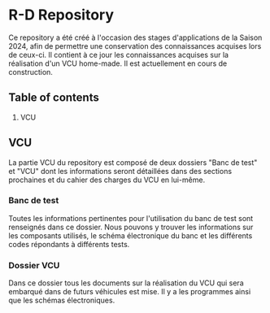 # R-D Repository

Ce repository a été créé à l'occasion des stages d'applications de la Saison 2024, afin de permettre une conservation des connaissances acquises lors de ceux-ci. Il contient à ce jour les connaissances acquises sur la réalisation d'un VCU home-made.
Il est actuellement en cours de construction.


## Table of contents
1. VCU


## VCU
La partie VCU du repository est composé de deux dossiers "Banc de test" et "VCU" dont les informations seront détaillées dans des sections prochaines et du cahier des charges du VCU en lui-même.

### Banc de test
Toutes les informations pertinentes pour l'utilisation du banc de test sont renseignés dans ce dossier.
Nous pouvons y trouver les informations sur les composants utilisés, le schéma électronique du banc et les différents codes répondants à différents tests.

### Dossier VCU
Dans ce dossier tous les documents sur la réalisation du VCU qui sera embarqué dans de futurs véhicules est mise. Il y a les programmes ainsi que les schémas électroniques.
